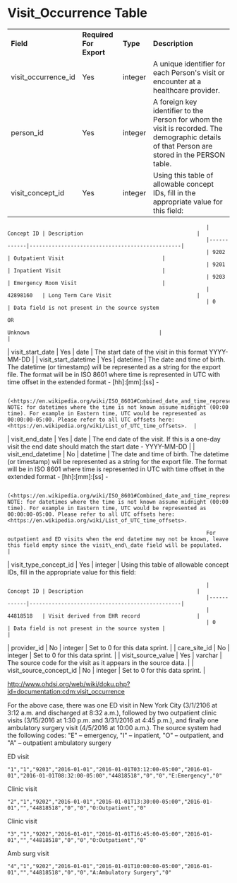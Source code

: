 # Visit\_Occurrence Table

|                            |                         |          |                                                                                                                                                                                                                                                                                                                                           |
|----------------------------|-------------------------|----------|-------------------------------------------------------------------------------------------------------------------------------------------------------------------------------------------------------------------------------------------------------------------------------------------------------------------------------------------|
| **Field**                  | **Required For Export** | **Type** | **Description**                                                                                                                                                                                                                                                                                                                           |
| visit\_occurrence\_id      | Yes                     | integer  | A unique identifier for each Person's visit or encounter at a healthcare provider.                                                                                                                                                                                                                                                        |
| person\_id                 | Yes                     | integer  | A foreign key identifier to the Person for whom the visit is recorded. The demographic details of that Person are stored in the PERSON table.                                                                                                                                                                                             |
| visit\_concept\_id         | Yes                     | integer  | Using this table of allowable concept IDs, fill in the appropriate value for this field:                                                                                                                                                                                                                                                  

                                                                   | Concept ID | Description                                    |                                                                                                                                                                                                                                                                            
                                                                   |------------|------------------------------------------------|                                                                                                                                                                                                                                                                            
                                                                   | 9202       | Outpatient Visit                               |                                                                                                                                                                                                                                                                            
                                                                   | 9201       | Inpatient Visit                                |                                                                                                                                                                                                                                                                            
                                                                   | 9203       | Emergency Room Visit                           |                                                                                                                                                                                                                                                                            
                                                                   | 42898160   | Long Term Care Visit                           |                                                                                                                                                                                                                                                                            
                                                                   | 0          | Data field is not present in the source system                                                                                                                                                                                                                                                                              
                                                                                 OR                                                                                                                                                                                                                                                                                                                           
                                                                                 Unknown                                         |                                                                                                                                                                                                                                                                            |
| visit\_start\_date         | Yes                     | date     | The start date of the visit in this format YYYY-MM-DD                                                                                                                                                                                                                                                                                     |
| visit\_start\_datetime     | Yes                     | datetime | The date and time of birth. The datetime (or timestamp) will be represented as a string for the export file. The format will be in ISO 8601 where time is represented in UTC with time offset in the extended format - \[hh\]:\[mm\]:\[ss\] -                                                                                             

                                                                   (<https://en.wikipedia.org/wiki/ISO_8601#Combined_date_and_time_representations)>. NOTE: for datetimes where the time is not known assume midnight (00:00 time). For example in Eastern time, UTC would be represented as 00:00:00-05:00. Please refer to all UTC offsets here: <https://en.wikipedia.org/wiki/List_of_UTC_time_offsets>.  |
| visit\_end\_date           | Yes                     | date     | The end date of the visit. If this is a one-day visit the end date should match the start date - YYYY-MM-DD                                                                                                                                                                                                                               |
| visit\_end\_datetime       | No                      | datetime | The date and time of birth. The datetime (or timestamp) will be represented as a string for the export file. The format will be in ISO 8601 where time is represented in UTC with time offset in the extended format - \[hh\]:\[mm\]:\[ss\] -                                                                                             

                                                                   (<https://en.wikipedia.org/wiki/ISO_8601#Combined_date_and_time_representations)>. NOTE: for datetimes where the time is not known assume midnight (00:00 time). For example in Eastern time, UTC would be represented as 00:00:00-05:00. Please refer to all UTC offsets here: <https://en.wikipedia.org/wiki/List_of_UTC_time_offsets>.  

                                                                   For outpatient and ED visits when the end datetime may not be known, leave this field empty since the visit\_end\_date field will be populated.                                                                                                                                                                                            |
| visit\_type\_concept\_id   | Yes                     | integer  | Using this table of allowable concept IDs, fill in the appropriate value for this field:                                                                                                                                                                                                                                                  

                                                                   | Concept ID | Description                                    |                                                                                                                                                                                                                                                                            
                                                                   |------------|------------------------------------------------|                                                                                                                                                                                                                                                                            
                                                                   | 44818518   | Visit derived from EHR record                  |                                                                                                                                                                                                                                                                            
                                                                   | 0          | Data field is not present in the source system |                                                                                                                                                                                                                                                                            |
| provider\_id               | No                      | integer  | Set to 0 for this data sprint.                                                                                                                                                                                                                                                                                                            |
| care\_site\_id             | No                      | integer  | Set to 0 for this data sprint.                                                                                                                                                                                                                                                                                                            |
| visit\_source\_value       | Yes                     | varchar  | The source code for the visit as it appears in the source data.                                                                                                                                                                                                                                                                           |
| visit\_source\_concept\_id | No                      | integer  | Set to 0 for this data sprint.                                                                                                                                                                                                                                                                                                            |

<http://www.ohdsi.org/web/wiki/doku.php?id=documentation:cdm:visit_occurrence>

For the above case, there was one ED visit in New York City (3/1/2106 at 3:12 a.m. and discharged at 8:32 a.m.), followed by two outpatient clinic visits (3/15/2016 at 1:30 p.m. and 3/31/2016 at 4:45 p.m.), and finally one ambulatory surgery visit (4/5/2016 at 10:00 a.m.). The source system had the following codes: "E" – emergency, "I" – inpatient, "O" – outpatient, and "A" – outpatient ambulatory surgery

ED visit

    "1","1","9203","2016-01-01","2016-01-01T03:12:00-05:00","2016-01-01","2016-01-01T08:32:00-05:00","44818518","0","0","E:Emergency","0"

Clinic visit
 
    "2","1","9202","2016-01-01","2016-01-01T13:30:00-05:00","2016-01-01","","44818518","0","0","O:Outpatient","0"

Clinic visit 

    "3","1","9202","2016-01-01","2016-01-01T16:45:00-05:00","2016-01-01","","44818518","0","0","O:Outpatient","0"

Amb surg visit 

    "4","1","9202","2016-01-01","2016-01-01T10:00:00-05:00","2016-01-01","","44818518","0","0","A:Ambulatory Surgery","0"
